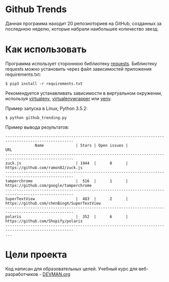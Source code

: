 # Github Trends

Данная программа находит 20 репозиоториев на GitHub, созданных за последнюю неделю, которые набрали наибольшее количество звезд.

# Как использовать
Программа использует стороннюю библиотеку [requests](https://github.com/kennethreitz/requests).
Библиотеку requests можно установить через файл зависимостей приложения requirements.txt:
```#!bash
$ pip3 install -r requirements.txt
```
Рекомендуется устанавливать зависимости в виртуальном окружении, используя [virtualenv](https://github.com/pypa/virtualenv), [virtualenvwrapper](https://pypi.python.org/pypi/virtualenvwrapper) или [venv](https://docs.python.org/3/library/venv.html).

Пример запуска в Linux, Python 3.5.2:
```#!bash
$ python github_trending.py
```
Пример вывода результатов:
```#!bash
----------------------------------------------------------------------------------------------------
             Name              | Stars | Open issues |                      URL
----------------------------------------------------------------------------------------------------
zuck.js                        | 1944  |      0      | https://github.com/ramon82/zuck.js
----------------------------------------------------------------------------------------------------
tamperchrome                   |  516  |      1      | https://github.com/google/tamperchrome
----------------------------------------------------------------------------------------------------
SuperTextView                  |  483  |      2      | https://github.com/chenBingX/SuperTextView
----------------------------------------------------------------------------------------------------
polaris                        |  352  |      6      | https://github.com/Shopify/polaris
----------------------------------------------------------------------------------------------------
...

```

# Цели проекта

Код написан для образовательных целей. Учебный курс для веб-разработчиков - [DEVMAN.org](https://devman.org)
